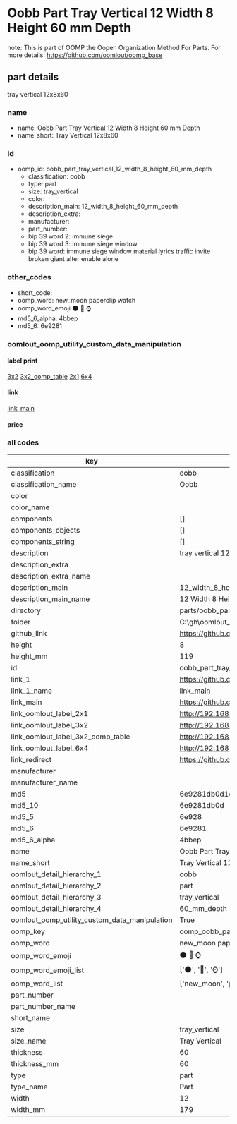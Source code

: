 # Oobb Part Tray Vertical 12 Width 8 Height 60 mm Depth  

note: This is part of OOMP the Oopen Organization Method For Parts. For more details: https://github.com/oomlout/oomp_base

##  part details
  



tray vertical 12x8x60



### name
* name: Oobb Part Tray Vertical 12 Width 8 Height 60 mm Depth
* name_short: Tray Vertical 12x8x60 
### id
* oomp_id: oobb_part_tray_vertical_12_width_8_height_60_mm_depth
  * classification: oobb
  * type: part
  * size: tray_vertical
  * color: 
  * description_main: 12_width_8_height_60_mm_depth
  * description_extra: 
  * manufacturer: 
  * part_number: 
  * bip 39 word 2: immune siege
  * bip 39 word 3: immune siege window
  * bip 39 word: immune siege window material lyrics traffic invite broken giant alter enable alone

### other_codes
* short_code: 
* oomp_word: new_moon paperclip watch
* oomp_word_emoji :new_moon: :paperclip: :watch:
* md5_6_alpha: 4bbep
* md5_6: 6e9281






### oomlout_oomp_utility_custom_data_manipulation
#### label print
[3x2](http://192.168.1.245:1112/?label=oomp%204bbep)
[3x2_oomp_table](http://192.168.1.108:1112/?label=oomp%204bbep)
[2x1](http://192.168.1.242:1112/?label=oomp%204bbep)
[6x4](http://192.168.1.55:1112/?label=oomp%204bbep)    

#### link

[link_main](https://github.com/oomlout/oomlout_oobb_version_4_generated_parts/tree/main/navigation_oomp/oobb/part/tray_vertical/12_width_8_height_60_mm_depth/part)                              

#### price







### all codes 
| key | value |  
| --- | --- |  
| classification | oobb |  
| classification_name | Oobb |  
| color |  |  
| color_name |  |  
| components | [] |  
| components_objects | [] |  
| components_string | [] |  
| description | tray vertical 12x8x60 |  
| description_extra |  |  
| description_extra_name |  |  
| description_main | 12_width_8_height_60_mm_depth |  
| description_main_name | 12 Width 8 Height 60 mm Depth |  
| directory | parts/oobb_part_tray_vertical_12_width_8_height_60_mm_depth |  
| folder | C:\gh\oomlout_oobb_version_4_generated_parts\parts\oobb_part_tray_vertical_12_width_8_height_60_mm_depth |  
| github_link | https://github.com/oomlout/oomlout_oomp_part_src/tree/main/parts/oobb_part_tray_vertical_12_width_8_height_60_mm_depth |  
| height | 8 |  
| height_mm | 119 |  
| id | oobb_part_tray_vertical_12_width_8_height_60_mm_depth |  
| link_1 | https://github.com/oomlout/oomlout_oobb_version_4_generated_parts/tree/main/navigation_oomp/oobb/part/tray_vertical/12_width_8_height_60_mm_depth/part |  
| link_1_name | link_main |  
| link_main | https://github.com/oomlout/oomlout_oobb_version_4_generated_parts/tree/main/navigation_oomp/oobb/part/tray_vertical/12_width_8_height_60_mm_depth/part |  
| link_oomlout_label_2x1 | http://192.168.1.242:1112/?label=oomp%204bbep |  
| link_oomlout_label_3x2 | http://192.168.1.245:1112/?label=oomp%204bbep |  
| link_oomlout_label_3x2_oomp_table | http://192.168.1.108:1112/?label=oomp%204bbep |  
| link_oomlout_label_6x4 | http://192.168.1.55:1112/?label=oomp%204bbep |  
| link_redirect | https://github.com/oomlout/oomlout_oobb_version_4_generated_parts/tree/main/parts/oobb_tray_vertical_12_08_60 |  
| manufacturer |  |  
| manufacturer_name |  |  
| md5 | 6e9281db0d1c8ec39b42b88ff6f2038d |  
| md5_10 | 6e9281db0d |  
| md5_5 | 6e928 |  
| md5_6 | 6e9281 |  
| md5_6_alpha | 4bbep |  
| name | Oobb Part Tray Vertical 12 Width 8 Height 60 mm Depth |  
| name_short | Tray Vertical 12x8x60  |  
| oomlout_detail_hierarchy_1 | oobb |  
| oomlout_detail_hierarchy_2 | part |  
| oomlout_detail_hierarchy_3 | tray_vertical |  
| oomlout_detail_hierarchy_4 | 60_mm_depth |  
| oomlout_oomp_utility_custom_data_manipulation | True |  
| oomp_key | oomp_oobb_part_tray_vertical_12_width_8_height_60_mm_depth |  
| oomp_word | new_moon paperclip watch |  
| oomp_word_emoji | :new_moon: :paperclip: :watch: |  
| oomp_word_emoji_list | [':new_moon:', ':paperclip:', ':watch:'] |  
| oomp_word_list | ['new_moon', 'paperclip', 'watch'] |  
| part_number |  |  
| part_number_name |  |  
| short_name |  |  
| size | tray_vertical |  
| size_name | Tray Vertical |  
| thickness | 60 |  
| thickness_mm | 60 |  
| type | part |  
| type_name | Part |  
| width | 12 |  
| width_mm | 179 |  
